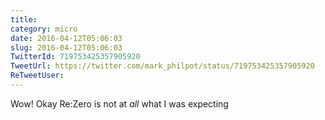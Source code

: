 ```yaml
---
title: 
category: micro
date: 2016-04-12T05:06:03
slug: 2016-04-12T05:06:03
TwitterId: 719753425357905920
TweetUrl: https://twitter.com/mark_philpot/status/719753425357905920
ReTweetUser: 
---
```


Wow! Okay Re:Zero is not at *all* what I was expecting